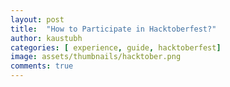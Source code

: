 ```yaml
---
layout: post
title:  "How to Participate in Hacktoberfest?"
author: kaustubh
categories: [ experience, guide, hacktoberfest]
image: assets/thumbnails/hacktober.png
comments: true
---
```


